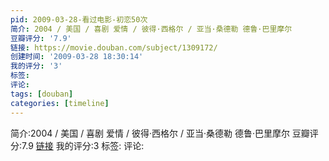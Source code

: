 ```yaml
---
pid: 2009-03-28-看过电影-初恋50次
简介: 2004 / 美国 / 喜剧 爱情 / 彼得·西格尔 / 亚当·桑德勒 德鲁·巴里摩尔
豆瓣评分: '7.9'
链接: https://movie.douban.com/subject/1309172/
创建时间: '2009-03-28 18:30:14'
我的评分: '3'
标签:
评论:
tags: [douban]
categories: [timeline]
---
```

简介:2004 / 美国 / 喜剧 爱情 / 彼得·西格尔 / 亚当·桑德勒 德鲁·巴里摩尔
豆瓣评分:7.9
[链接](https://movie.douban.com/subject/1309172/)
我的评分:3
标签:
评论:
